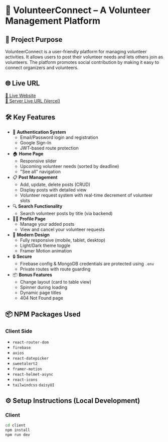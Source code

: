 # 🌟 VolunteerConnect – A Volunteer Management Platform

## 📌 Project Purpose

VolunteerConnect is a user-friendly platform for managing volunteer activities. It allows users to post their volunteer needs and lets others join as volunteers. The platform promotes social contribution by making it easy to connect organizers and volunteers.

## 🌐 Live URL

[🔗 Live Website](https://your-volunteer-site.web.app)  
[🔗 Server Live URL (Vercel)](https://your-volunteer-api.vercel.app)

## 🛠️ Key Features

- 🔐 **Authentication System**
  - Email/Password login and registration
  - Google Sign-In
  - JWT-based route protection
- 🏠 **Home Page**
  - Responsive slider
  - Upcoming volunteer needs (sorted by deadline)
  - "See all" navigation
- 📋 **Post Management**
  - Add, update, delete posts (CRUD)
  - Display posts with detailed view
  - Volunteer request system with real-time decrement of volunteer slots
- 🔍 **Search Functionality**
  - Search volunteer posts by title (via backend)
- 🧑‍💼 **Profile Page**
  - Manage your added posts
  - View and cancel your volunteer requests
- 🎨 **Modern Design**
  - Fully responsive (mobile, tablet, desktop)
  - Light/Dark theme toggle
  - Framer Motion animation
- 🔒 **Secure**
  - Firebase config & MongoDB credentials are protected using `.env`
  - Private routes with route guarding
- 📦 **Bonus Features**
  - Change layout (card to table view)
  - Spinner during loading
  - Dynamic page titles
  - 404 Not Found page

## 📦 NPM Packages Used

### Client Side

- `react-router-dom`
- `firebase`
- `axios`
- `react-datepicker`
- `sweetalert2`
- `framer-motion`
- `react-helmet-async`
- `react-icons`
- `tailwindcss` `daisyUI`

## ⚙️ Setup Instructions (Local Development)

### Client

```bash
cd client
npm install
npm run dev
```
